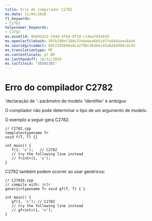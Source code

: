 ```yaml
---
title: Erro do compilador C2782
ms.date: 11/04/2016
f1_keywords:
- C2782
helpviewer_keywords:
- C2782
ms.assetid: 8b685422-294d-4f64-9f3d-c14eaf03a93d
ms.openlocfilehash: 58fb298ef188c37ebebea6b5c87fe84daeea8aa6
ms.sourcegitcommit: 6052185696adca270bc9bdbec45a626dd89cdcdd
ms.translationtype: MT
ms.contentlocale: pt-BR
ms.lasthandoff: 10/31/2018
ms.locfileid: "50501381"
---
```

# <a name="compiler-error-c2782"></a>Erro do compilador C2782

'declaração de ': parâmetro de modelo 'identifier' é ambíguo

O compilador não pode determinar o tipo de um argumento de modelo.

O exemplo a seguir gera C2782:

```
// C2782.cpp
template<typename T>
void f(T, T) {}

int main() {
   f(1, 'c');   // C2782
   // try the following line instead
   // f<int>(1, 'c');
}
```

C2782 também podem ocorrer ao usar genéricos:

```
// C2782b.cpp
// compile with: /clr
generic<typename T> void gf(T, T) { }

int main() {
   gf(1, 'c'); // C2782
   // try the following line instead
   // gf<int>(1, 'c');
}
```